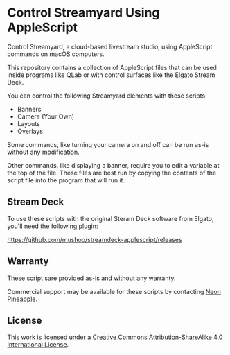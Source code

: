 # Control Streamyard Using AppleScript
Control Streamyard, a cloud-based livestream studio, using AppleScript commands on macOS computers.

This repository contains a collection of AppleScript files that can be used inside programs like QLab or with control surfaces like the Elgato Stream Deck.

You can control the following Streamyard elements with these scripts:

- Banners
- Camera (Your Own)
- Layouts
- Overlays

Some commands, like turning your camera on and off can be run as-is without any modification.

Other commands, like displaying a banner, require you to edit a variable at the top of the file. These files are best run by copying the contents of the script file into the program that will run it.


## Stream Deck
To use these scripts with the original Steram Deck software from Elgato, you'll need the following plugin:

https://github.com/mushoo/streamdeck-applescript/releases


## Warranty
These script sare provided as-is and without any warranty.

Commercial support may be available for these scripts by contacting [Neon Pineapple](https://neonpineapple.live).

## License
This work is licensed under a
[Creative Commons Attribution-ShareAlike 4.0 International License](https://creativecommons.org/licenses/by-sa/4.0/).

